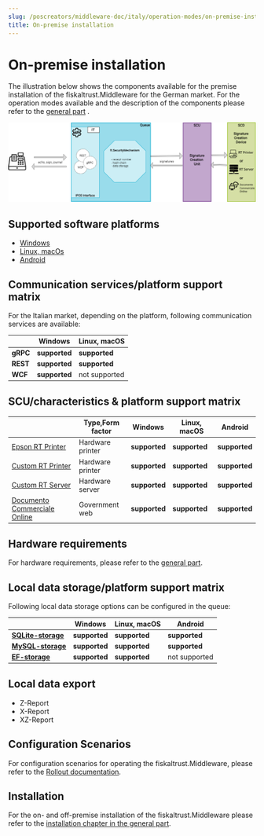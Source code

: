 ```yaml
---
slug: /poscreators/middleware-doc/italy/operation-modes/on-premise-installation
title: On-premise installation
---
```


# On-premise installation

The illustration below shows the components available for the premise installation of the fiskaltrust.Middleware for the German market. For the operation modes available and the description of the components please refer to the [general part](../../general/operation-modes/operation-modes.md) .

![middleware-en](images/middleware-en-market-it.png)

## Supported software platforms

- [Windows](on-premise-platforms/windows.md)
- [Linux, macOs](on-premise-platforms/linux.md)
- [Android](on-premise-platforms/android.md)

## Communication services/platform support matrix

For the Italian market, depending on the platform, following communication services are available:

|          | Windows       | Linux, macOS  |
|----------|---------------|---------------|
| **gRPC** | **supported** | **supported** |
| **REST** | **supported** | **supported** |
| **WCF**  | **supported** | not supported |

## SCU/characteristics & platform support matrix

|                               | Type,Form factor | Windows       | Linux, macOS  | Android       |
|-------------------------------|------------------|---------------|---------------|---------------|
| [Epson RT Printer](scu/epsonprinter.md) | Hardware printer | **supported** | **supported** | **supported** |
| [Custom RT Printer](scu/customprinter.md) | Hardware printer | **supported** | **supported** | **supported** |
| [Custom RT Server](scu/customserver.md) | Hardware server | **supported** | **supported** | **supported** |
| [Documento Commerciale Online](scu/documentocommercialeonline.md) | Government web | **supported** | **supported** | **supported** |

## Hardware requirements

For hardware requirements, please refer to the [general part](../../general/operation-modes/operation-modes.md).

## Local data storage/platform support matrix

Following local data storage options can be configured in the queue:

|                                                            | Windows       | Linux, macOS  | Android       |
|------------------------------------------------------------|---------------|---------------|---------------|
| **[SQLite-storage](on-premise-databases/sqlite.md)**       | **supported** | **supported** | **supported** |
| **[MySQL-storage](on-premise-databases/mysql.md)**         | **supported** | **supported** | **supported** |
| **[EF-storage](on-premise-databases/entity-framework.md)** | **supported** | **supported** | not supported |

## Local data export

-  Z-Report
-  X-Report
-  XZ-Report

## Configuration Scenarios

<!-- markdown-link-check-disable-next-line -->
For configuration scenarios for operating the fiskaltrust.Middleware, please refer to the [Rollout documentation](https://docs.fiskaltrust.cloud/docs/posdealers/buy-resell/rollout-plans).

## Installation

For the on- and off-premise installation of the fiskaltrust.Middleware please refer to the [installation chapter in the general part](../../general/installation/installation.md).



